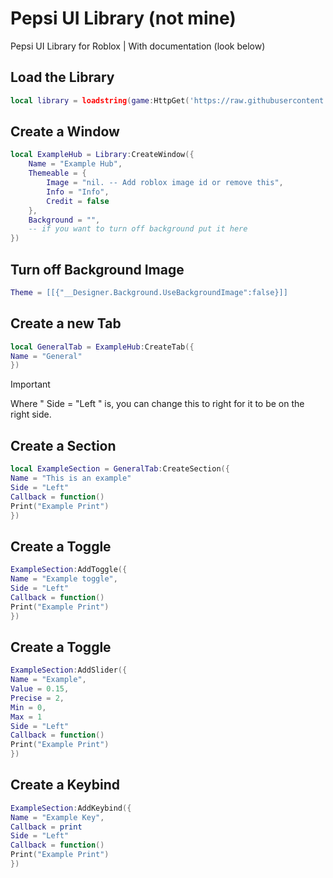# Pepsi UI Library (not mine)

Pepsi UI Library for Roblox | With documentation (look below)


## Load the Library
```lua
local library = loadstring(game:HttpGet('https://raw.githubusercontent.com/Stratxgy/PepsiUI/refs/heads/main/pepsi.lua'))()
```

## Create a Window
```lua
local ExampleHub = Library:CreateWindow({
	Name = "Example Hub",
	Themeable = {
		Image = "nil. -- Add roblox image id or remove this",
		Info = "Info",
		Credit = false
	},
	Background = "",
	-- if you want to turn off background put it here
})
```

## Turn off Background Image
```lua
Theme = [[{"__Designer.Background.UseBackgroundImage":false}]]
```

## Create a new Tab
```lua
local GeneralTab = ExampleHub:CreateTab({
Name = "General"
})
```

> [!IMPORTANT]
> Where " Side = "Left " is, you can change this to right for it to be on the right side.

## Create a Section
```lua
local ExampleSection = GeneralTab:CreateSection({
Name = "This is an example"
Side = "Left"
Callback = function()
Print("Example Print")
})
```



## Create a Toggle
```lua
ExampleSection:AddToggle({
Name = "Example toggle",
Side = "Left"
Callback = function()
Print("Example Print")
})
```

## Create a Toggle
```lua
ExampleSection:AddSlider({
Name = "Example",
Value = 0.15,
Precise = 2,
Min = 0,
Max = 1
Side = "Left"
Callback = function()
Print("Example Print")
})
```

## Create a Keybind
```lua
ExampleSection:AddKeybind({
Name = "Example Key",
Callback = print
Side = "Left"
Callback = function()
Print("Example Print")
})
```


